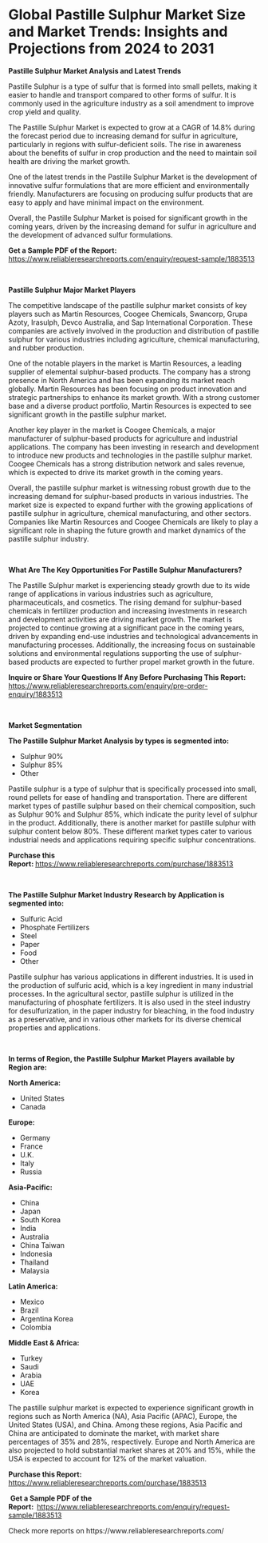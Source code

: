 <p><h1>Global Pastille Sulphur Market Size and Market Trends: Insights and Projections from 2024 to 2031</h1></p><p><strong>Pastille Sulphur Market Analysis and Latest Trends</strong></p>
<p><p>Pastille Sulphur is a type of sulfur that is formed into small pellets, making it easier to handle and transport compared to other forms of sulfur. It is commonly used in the agriculture industry as a soil amendment to improve crop yield and quality.</p><p>The Pastille Sulphur Market is expected to grow at a CAGR of 14.8% during the forecast period due to increasing demand for sulfur in agriculture, particularly in regions with sulfur-deficient soils. The rise in awareness about the benefits of sulfur in crop production and the need to maintain soil health are driving the market growth.</p><p>One of the latest trends in the Pastille Sulphur Market is the development of innovative sulfur formulations that are more efficient and environmentally friendly. Manufacturers are focusing on producing sulfur products that are easy to apply and have minimal impact on the environment.</p><p>Overall, the Pastille Sulphur Market is poised for significant growth in the coming years, driven by the increasing demand for sulfur in agriculture and the development of advanced sulfur formulations.</p></p>
<p><strong>Get a Sample PDF of the Report:&nbsp;</strong> <a href="https://www.reliableresearchreports.com/enquiry/request-sample/1883513">https://www.reliableresearchreports.com/enquiry/request-sample/1883513</a></p>
<p>&nbsp;</p>
<p><strong>Pastille Sulphur Major Market Players</strong></p>
<p><p>The competitive landscape of the pastille sulphur market consists of key players such as Martin Resources, Coogee Chemicals, Swancorp, Grupa Azoty, Irasulph, Devco Australia, and Sap International Corporation. These companies are actively involved in the production and distribution of pastille sulphur for various industries including agriculture, chemical manufacturing, and rubber production.</p><p>One of the notable players in the market is Martin Resources, a leading supplier of elemental sulphur-based products. The company has a strong presence in North America and has been expanding its market reach globally. Martin Resources has been focusing on product innovation and strategic partnerships to enhance its market growth. With a strong customer base and a diverse product portfolio, Martin Resources is expected to see significant growth in the pastille sulphur market.</p><p>Another key player in the market is Coogee Chemicals, a major manufacturer of sulphur-based products for agriculture and industrial applications. The company has been investing in research and development to introduce new products and technologies in the pastille sulphur market. Coogee Chemicals has a strong distribution network and sales revenue, which is expected to drive its market growth in the coming years.</p><p>Overall, the pastille sulphur market is witnessing robust growth due to the increasing demand for sulphur-based products in various industries. The market size is expected to expand further with the growing applications of pastille sulphur in agriculture, chemical manufacturing, and other sectors. Companies like Martin Resources and Coogee Chemicals are likely to play a significant role in shaping the future growth and market dynamics of the pastille sulphur industry.</p></p>
<p>&nbsp;</p>
<p><strong>What Are The Key Opportunities For Pastille Sulphur Manufacturers?</strong></p>
<p><p>The Pastille Sulphur market is experiencing steady growth due to its wide range of applications in various industries such as agriculture, pharmaceuticals, and cosmetics. The rising demand for sulphur-based chemicals in fertilizer production and increasing investments in research and development activities are driving market growth. The market is projected to continue growing at a significant pace in the coming years, driven by expanding end-use industries and technological advancements in manufacturing processes. Additionally, the increasing focus on sustainable solutions and environmental regulations supporting the use of sulphur-based products are expected to further propel market growth in the future.</p></p>
<p><strong>Inquire or Share Your Questions If Any Before Purchasing This Report:</strong> <a href="https://www.reliableresearchreports.com/enquiry/pre-order-enquiry/1883513">https://www.reliableresearchreports.com/enquiry/pre-order-enquiry/1883513</a></p>
<p>&nbsp;</p>
<p><strong>Market Segmentation</strong></p>
<p><strong>The Pastille Sulphur Market Analysis by types is segmented into:</strong></p>
<p><ul><li>Sulphur 90%</li><li>Sulphur 85%</li><li>Other</li></ul></p>
<p><p>Pastille sulphur is a type of sulphur that is specifically processed into small, round pellets for ease of handling and transportation. There are different market types of pastille sulphur based on their chemical composition, such as Sulphur 90% and Sulphur 85%, which indicate the purity level of sulphur in the product. Additionally, there is another market for pastille sulphur with sulphur content below 80%. These different market types cater to various industrial needs and applications requiring specific sulphur concentrations.</p></p>
<p><strong>Purchase this Report:&nbsp;</strong><a href="https://www.reliableresearchreports.com/purchase/1883513">https://www.reliableresearchreports.com/purchase/1883513</a></p>
<p>&nbsp;</p>
<p><strong>The Pastille Sulphur Market Industry Research by Application is segmented into:</strong></p>
<p><ul><li>Sulfuric Acid</li><li>Phosphate Fertilizers</li><li>Steel</li><li>Paper</li><li>Food</li><li>Other</li></ul></p>
<p><p>Pastille sulphur has various applications in different industries. It is used in the production of sulfuric acid, which is a key ingredient in many industrial processes. In the agricultural sector, pastille sulphur is utilized in the manufacturing of phosphate fertilizers. It is also used in the steel industry for desulfurization, in the paper industry for bleaching, in the food industry as a preservative, and in various other markets for its diverse chemical properties and applications.</p></p>
<p>&nbsp;</p>
<p><strong>In terms of Region, the Pastille Sulphur Market Players available by Region are:</strong></p>
<p>
    <p> <strong> North America: </strong>
        <ul>
            <li>United States</li>
            <li>Canada</li>
        </ul>
        </p> 
    <p> <strong> Europe: </strong>
        <ul>
            <li>Germany</li>
            <li>France</li>
            <li>U.K.</li>
            <li>Italy</li>
            <li>Russia</li>
        </ul>
        </p> 
    <p> <strong> Asia-Pacific: </strong>
        <ul>
            <li>China</li>
            <li>Japan</li>
            <li>South Korea</li>
            <li>India</li>
            <li>Australia</li>
            <li>China Taiwan</li>
            <li>Indonesia</li>
            <li>Thailand</li>
            <li>Malaysia</li>
        </ul>
        </p> 
    <p> <strong> Latin America: </strong>
        <ul>
            <li>Mexico</li>
            <li>Brazil</li>
            <li>Argentina Korea</li>
            <li>Colombia</li>
        </ul>
        </p> 
    <p> <strong> Middle East & Africa: </strong>
        <ul>
            <li>Turkey</li>
            <li>Saudi</li>
            <li>Arabia</li>
            <li>UAE</li>
            <li>Korea</li>
        </ul>
    </p>
    </p>
<p><p>The pastille sulphur market is expected to experience significant growth in regions such as North America (NA), Asia Pacific (APAC), Europe, the United States (USA), and China. Among these regions, Asia Pacific and China are anticipated to dominate the market, with market share percentages of 35% and 28%, respectively. Europe and North America are also projected to hold substantial market shares at 20% and 15%, while the USA is expected to account for 12% of the market valuation.</p></p>
<p><strong>Purchase this Report: </strong><a href="https://www.reliableresearchreports.com/purchase/1883513">https://www.reliableresearchreports.com/purchase/1883513</a></p>
<p>&nbsp;<strong>Get a Sample PDF of the Report:&nbsp;&nbsp;</strong><a href="https://www.reliableresearchreports.com/enquiry/request-sample/1883513">https://www.reliableresearchreports.com/enquiry/request-sample/1883513</a></p>
<p><strong></strong></p>
<p>Check more reports on https://www.reliableresearchreports.com/</p>
